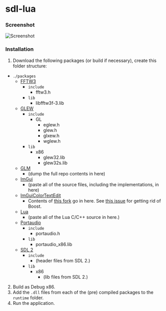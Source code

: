 # sdl-lua

### Screenshot

![Screenshot](https://github.com/LukeGoule/sdl-lue/blob/main/runtime/res/git.png?raw=true)

### Installation
1. Download the following packages (or build if necessary), create this folder structure:
- `./packages`
    - [FFTW3](https://www.fftw.org/install/windows.html)
        - `include`
            - fftw3.h
        - `lib`
            - libfftw3f-3.lib
    - [GLEW](https://glew.sourceforge.net/)
        - `include`
            - GL
                - eglew.h
                - glew.h
                - glxew.h
                - wglew.h
        - `lib`
            - x86
                - glew32.lib
                - glew32s.lib
    - [GLM](https://github.com/g-truc/glm)
        - (dump the full repo contents in here)
    - [ImGui](https://github.com/ocornut/imgui)
        - (paste all of the source files, including the implementations, in here)
    - [ImGuiColorTextEdit](https://github.com/santaclose/ImGuiColorTextEdit)
        - Contents of [this fork](https://github.com/santaclose/ImGuiColorTextEdit) go in here. See [this issue](https://github.com/santaclose/ImGuiColorTextEdit/issues/13#issue-1891214405) for getting rid of Boost.
    -  [Lua](https://www.lua.org/ftp/)
        - (paste all of the Lua C/C++ source in here.)
    - [Portaudio](https://www.portaudio.com/docs/v19-doxydocs/compile_windows.html)
        - `include`
            - portaudio.h
        - `lib`
            - portaudio_x86.lib
    - [SDL 2](https://www.libsdl.org/)
        - `include`
            - (header files from SDL 2.)
        - `lib`
            - x86
                - (lib files from SDL 2.)
2. Build as Debug x86.
3. Add the `.dll` files from each of the (pre) compiled packages to the `runtime` folder.
4. Run the application.